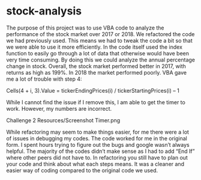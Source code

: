 # stock-analysis

The purpose of this project was to use VBA code to analyze the performance of the stock market over 2017 or 2018. We  refactored the code we had previously used. This means we had to tweak the code a bit so that we were able to use it more efficiently. In the code itself used the index function to easily go through a lot of data that otherwise would have been very time consuming.  By doing this we could analyze the annual percentage change in stock.
Overall, the stock market performed better in 2017, with returns as high as 199%.  In 2018 the market performed poorly. VBA gave me a lot of trouble with step 4:

Cells(4 + i, 3).Value = tickerEndingPrices(i) / tickerStartingPrices(i) – 1
 
While I cannot find the issue if I remove this, I am able to get the timer to work. However, my numbers are incorrect. 

Challenge 2 Resources/Screenshot Timer.png
 
While refactoring may seem to make things easier, for me there were a lot of issues in debugging my codes. The code worked for me in the original form.  I spent hours trying to figure out the bugs and google wasn’t always helpful.  The majority of the codes didn’t make sense as I had to add “End If” where other peers did not have to.  In refactoring you still have to plan out your code and think about what each steps means. It was a cleaner and easier way of coding compared to the original code we used. 
